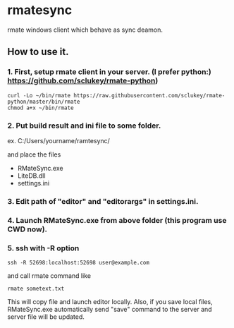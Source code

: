# rmatesync
rmate windows client which behave as sync deamon.

## How to use it.

### 1. First, setup rmate client in your server. (I prefer python:) https://github.com/sclukey/rmate-python)

    curl -Lo ~/bin/rmate https://raw.githubusercontent.com/sclukey/rmate-python/master/bin/rmate  
    chmod a+x ~/bin/rmate

### 2. Put build result and ini file to some folder.

ex. C:/Users/yourname/ramtesync/

and place the files

- RMateSync.exe
- LiteDB.dll
- settings.ini


### 3. Edit path of "editor" and "editorargs" in settings.ini.

### 4. Launch RMateSync.exe from above folder (this program use CWD now).

### 5. ssh with -R option

    ssh -R 52698:localhost:52698 user@example.com
    
and call rmate command like

    rmate sometext.txt
    
 This will copy file and launch editor locally.
 Also, if you save local files, RMateSync.exe automatically send "save" command to the server and server file will be updated.
    
